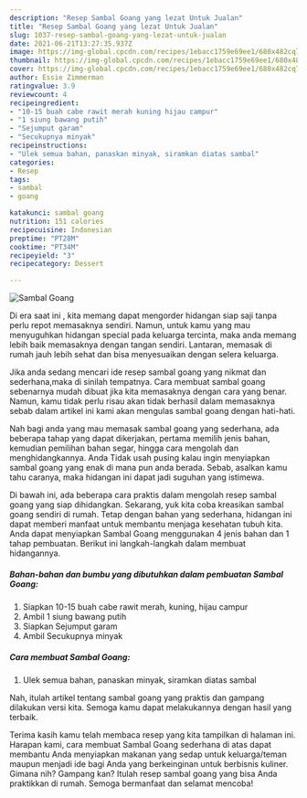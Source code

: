 ```yaml
---
description: "Resep Sambal Goang yang lezat Untuk Jualan"
title: "Resep Sambal Goang yang lezat Untuk Jualan"
slug: 1037-resep-sambal-goang-yang-lezat-untuk-jualan
date: 2021-06-21T13:27:35.937Z
image: https://img-global.cpcdn.com/recipes/1ebacc1759e69ee1/680x482cq70/sambal-goang-foto-resep-utama.jpg
thumbnail: https://img-global.cpcdn.com/recipes/1ebacc1759e69ee1/680x482cq70/sambal-goang-foto-resep-utama.jpg
cover: https://img-global.cpcdn.com/recipes/1ebacc1759e69ee1/680x482cq70/sambal-goang-foto-resep-utama.jpg
author: Essie Zimmerman
ratingvalue: 3.9
reviewcount: 4
recipeingredient:
- "10-15 buah cabe rawit merah kuning hijau campur"
- "1 siung bawang putih"
- "Sejumput garam"
- "Secukupnya minyak"
recipeinstructions:
- "Ulek semua bahan, panaskan minyak, siramkan diatas sambal"
categories:
- Resep
tags:
- sambal
- goang

katakunci: sambal goang 
nutrition: 151 calories
recipecuisine: Indonesian
preptime: "PT28M"
cooktime: "PT34M"
recipeyield: "3"
recipecategory: Dessert

---
```



![Sambal Goang](https://img-global.cpcdn.com/recipes/1ebacc1759e69ee1/680x482cq70/sambal-goang-foto-resep-utama.jpg)

Di era  saat ini , kita memang dapat mengorder hidangan siap saji tanpa perlu repot memasaknya sendiri. Namun, untuk kamu yang mau menyuguhkan hidangan special pada keluarga tercinta, maka anda memang lebih baik memasaknya dengan tangan sendiri. Lantaran, memasak di rumah jauh lebih sehat dan bisa menyesuaikan dengan selera keluarga.

Jika anda sedang mencari ide resep sambal goang yang nikmat dan sederhana,maka di sinilah tempatnya. Cara membuat sambal goang  sebenarnya mudah dibuat jika kita memasaknya dengan cara yang benar. Namun, kamu tidak perlu risau akan tidak berhasil dalam memasaknya 
sebab dalam artikel ini kami akan mengulas sambal goang dengan hati-hati.  



Nah bagi anda yang mau memasak sambal goang yang sederhana, ada beberapa tahap yang dapat dikerjakan, pertama memilih jenis bahan, kemudian pemilihan bahan segar, hingga cara mengolah dan menghidangkannya. Anda Tidak usah pusing kalau ingin menyiapkan sambal goang yang enak di mana pun anda berada. Sebab, asalkan kamu  tahu caranya, maka hidangan ini dapat jadi suguhan yang istimewa.

Di bawah ini, ada beberapa cara praktis  dalam mengolah resep sambal goang yang siap dihidangkan. Sekarang, yuk kita coba kreasikan sambal goang sendiri di rumah. Tetap dengan bahan yang sederhana, hidangan ini dapat memberi manfaat untuk membantu menjaga kesehatan tubuh kita. Anda dapat menyiapkan Sambal Goang menggunakan 4 jenis bahan dan 1 tahap pembuatan. Berikut ini langkah-langkah dalam membuat hidangannya.

<!--inarticleads1-->

##### Bahan-bahan dan bumbu yang dibutuhkan dalam pembuatan Sambal Goang:

1. Siapkan 10-15 buah cabe rawit merah, kuning, hijau campur
1. Ambil 1 siung bawang putih
1. Siapkan Sejumput garam
1. Ambil Secukupnya minyak




<!--inarticleads2-->

##### Cara membuat Sambal Goang:

1. Ulek semua bahan, panaskan minyak, siramkan diatas sambal




Nah, itulah artikel tentang  sambal goang  yang praktis dan gampang dilakukan versi kita. Semoga kamu dapat melakukannya dengan hasil yang terbaik. 

Terima kasih kamu telah membaca resep yang kita tampilkan di halaman ini. Harapan kami, cara membuat  Sambal Goang sederhana di atas dapat membantu Anda menyiapkan makanan yang sedap untuk keluarga/teman maupun menjadi ide bagi Anda yang berkeinginan untuk berbisnis kuliner. Gimana nih? Gampang kan? Itulah resep sambal goang yang bisa Anda praktikkan di rumah. Semoga bermanfaat dan selamat mencoba!

